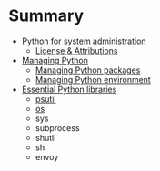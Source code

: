 # Summary

* [Python for system administration](README.md)
    - [License & Attributions](/workshop_intro/license.md) 
* [Managing Python](/python_essentials/managing_python.md)
    - [Managing Python packages](/python_essentials/package_management.md)
    - [Managing Python environment](/python_essentials/environment_management.md)
* [Essential Python libraries](libraries/essential_python_libraries.md)
    - [psutil](libraries/psutil.md)
    - [os](/libraries/os.md)
    - sys
    - subprocess
    - shutil
    - sh
    - envoy
